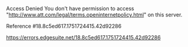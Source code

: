 Access Denied
You don't have permission to access "http://www.att.com/legal/terms.openinternetpolicy.html" on this server.

Reference #18.8c5ed617.1751724415.42d92286

https://errors.edgesuite.net/18.8c5ed617.1751724415.42d92286